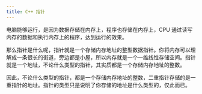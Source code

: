 ```yaml
---
title: C++ 指针
---
```


电脑能够运行，是因为数据存储在内存上，程序也存储在内存上，CPU 通过读写内存的数据和执行内存上的程序，达到运行的效果。

那么指针是什么呢，指针就是一个存储内存地址的整型数据指针。你将内存可以理解成一条很长的街道，旁边都是小屋，所以内存就是一个一维线性存储空间。指针就是一个地址，不论什么类型的指针，其实质都是一个存储内存地址的整数。 

因此，不论什么类型的指针，都是一个存储内存地址的整数，二重指针存储的是一重指针的地址。指针的类型只是说明了你存储的地址是什么类型的，仅此而已。